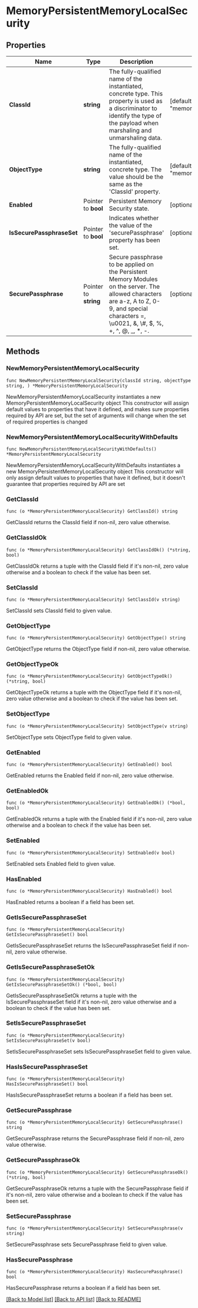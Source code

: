 # MemoryPersistentMemoryLocalSecurity

## Properties

Name | Type | Description | Notes
------------ | ------------- | ------------- | -------------
**ClassId** | **string** | The fully-qualified name of the instantiated, concrete type. This property is used as a discriminator to identify the type of the payload when marshaling and unmarshaling data. | [default to "memory.PersistentMemoryLocalSecurity"]
**ObjectType** | **string** | The fully-qualified name of the instantiated, concrete type. The value should be the same as the &#39;ClassId&#39; property. | [default to "memory.PersistentMemoryLocalSecurity"]
**Enabled** | Pointer to **bool** | Persistent Memory Security state. | [optional] 
**IsSecurePassphraseSet** | Pointer to **bool** | Indicates whether the value of the &#39;securePassphrase&#39; property has been set. | [optional] [readonly] 
**SecurePassphrase** | Pointer to **string** | Secure passphrase to be applied on the Persistent Memory Modules on the server. The allowed characters are a-z, A to Z, 0-9, and special characters &#x3D;, \\u0021, &amp;, \\#, $, %, +, ^, @, _, *, -. | [optional] 

## Methods

### NewMemoryPersistentMemoryLocalSecurity

`func NewMemoryPersistentMemoryLocalSecurity(classId string, objectType string, ) *MemoryPersistentMemoryLocalSecurity`

NewMemoryPersistentMemoryLocalSecurity instantiates a new MemoryPersistentMemoryLocalSecurity object
This constructor will assign default values to properties that have it defined,
and makes sure properties required by API are set, but the set of arguments
will change when the set of required properties is changed

### NewMemoryPersistentMemoryLocalSecurityWithDefaults

`func NewMemoryPersistentMemoryLocalSecurityWithDefaults() *MemoryPersistentMemoryLocalSecurity`

NewMemoryPersistentMemoryLocalSecurityWithDefaults instantiates a new MemoryPersistentMemoryLocalSecurity object
This constructor will only assign default values to properties that have it defined,
but it doesn't guarantee that properties required by API are set

### GetClassId

`func (o *MemoryPersistentMemoryLocalSecurity) GetClassId() string`

GetClassId returns the ClassId field if non-nil, zero value otherwise.

### GetClassIdOk

`func (o *MemoryPersistentMemoryLocalSecurity) GetClassIdOk() (*string, bool)`

GetClassIdOk returns a tuple with the ClassId field if it's non-nil, zero value otherwise
and a boolean to check if the value has been set.

### SetClassId

`func (o *MemoryPersistentMemoryLocalSecurity) SetClassId(v string)`

SetClassId sets ClassId field to given value.


### GetObjectType

`func (o *MemoryPersistentMemoryLocalSecurity) GetObjectType() string`

GetObjectType returns the ObjectType field if non-nil, zero value otherwise.

### GetObjectTypeOk

`func (o *MemoryPersistentMemoryLocalSecurity) GetObjectTypeOk() (*string, bool)`

GetObjectTypeOk returns a tuple with the ObjectType field if it's non-nil, zero value otherwise
and a boolean to check if the value has been set.

### SetObjectType

`func (o *MemoryPersistentMemoryLocalSecurity) SetObjectType(v string)`

SetObjectType sets ObjectType field to given value.


### GetEnabled

`func (o *MemoryPersistentMemoryLocalSecurity) GetEnabled() bool`

GetEnabled returns the Enabled field if non-nil, zero value otherwise.

### GetEnabledOk

`func (o *MemoryPersistentMemoryLocalSecurity) GetEnabledOk() (*bool, bool)`

GetEnabledOk returns a tuple with the Enabled field if it's non-nil, zero value otherwise
and a boolean to check if the value has been set.

### SetEnabled

`func (o *MemoryPersistentMemoryLocalSecurity) SetEnabled(v bool)`

SetEnabled sets Enabled field to given value.

### HasEnabled

`func (o *MemoryPersistentMemoryLocalSecurity) HasEnabled() bool`

HasEnabled returns a boolean if a field has been set.

### GetIsSecurePassphraseSet

`func (o *MemoryPersistentMemoryLocalSecurity) GetIsSecurePassphraseSet() bool`

GetIsSecurePassphraseSet returns the IsSecurePassphraseSet field if non-nil, zero value otherwise.

### GetIsSecurePassphraseSetOk

`func (o *MemoryPersistentMemoryLocalSecurity) GetIsSecurePassphraseSetOk() (*bool, bool)`

GetIsSecurePassphraseSetOk returns a tuple with the IsSecurePassphraseSet field if it's non-nil, zero value otherwise
and a boolean to check if the value has been set.

### SetIsSecurePassphraseSet

`func (o *MemoryPersistentMemoryLocalSecurity) SetIsSecurePassphraseSet(v bool)`

SetIsSecurePassphraseSet sets IsSecurePassphraseSet field to given value.

### HasIsSecurePassphraseSet

`func (o *MemoryPersistentMemoryLocalSecurity) HasIsSecurePassphraseSet() bool`

HasIsSecurePassphraseSet returns a boolean if a field has been set.

### GetSecurePassphrase

`func (o *MemoryPersistentMemoryLocalSecurity) GetSecurePassphrase() string`

GetSecurePassphrase returns the SecurePassphrase field if non-nil, zero value otherwise.

### GetSecurePassphraseOk

`func (o *MemoryPersistentMemoryLocalSecurity) GetSecurePassphraseOk() (*string, bool)`

GetSecurePassphraseOk returns a tuple with the SecurePassphrase field if it's non-nil, zero value otherwise
and a boolean to check if the value has been set.

### SetSecurePassphrase

`func (o *MemoryPersistentMemoryLocalSecurity) SetSecurePassphrase(v string)`

SetSecurePassphrase sets SecurePassphrase field to given value.

### HasSecurePassphrase

`func (o *MemoryPersistentMemoryLocalSecurity) HasSecurePassphrase() bool`

HasSecurePassphrase returns a boolean if a field has been set.


[[Back to Model list]](../README.md#documentation-for-models) [[Back to API list]](../README.md#documentation-for-api-endpoints) [[Back to README]](../README.md)


